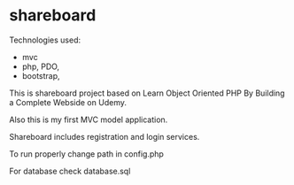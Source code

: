 # shareboard

Technologies used:
- mvc
- php, PDO,
- bootstrap,

This is shareboard project based on Learn Object Oriented PHP By Building a Complete Webside on Udemy.

Also this is my first MVC model application.

Shareboard includes registration and login services.

To run properly change path in config.php

For database check database.sql
